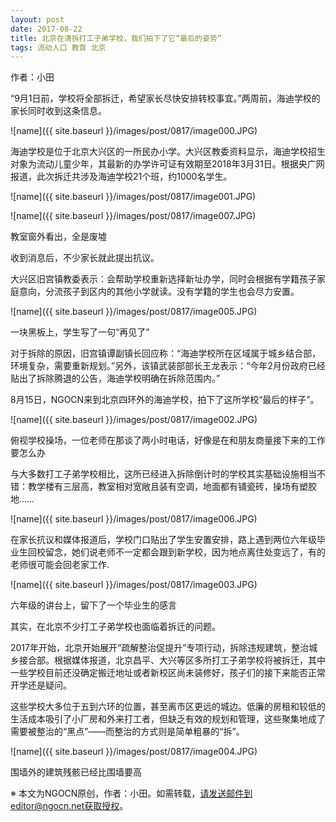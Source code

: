 ```yaml
---
layout: post
date: 2017-08-22
title: 北京在清拆打工子弟学校，我们拍下了它“最后的姿势”
tags: 流动人口 教育 北京
---
```

作者：小田

“9月1日前，学校将全部拆迁，希望家长尽快安排转校事宜。”两周前，海迪学校的家长同时收到这条信息。

![name]({{ site.baseurl }}/images/post/0817/image000.JPG)

<!--more-->

海迪学校是位于北京大兴区的一所民办小学。大兴区教委资料显示，海迪学校招生对象为流动儿童少年，其最新的办学许可证有效期至2018年3月31日。根据央广网报道，此次拆迁共涉及海迪学校21个班，约1000名学生。

![name]({{ site.baseurl }}/images/post/0817/image001.JPG)

![name]({{ site.baseurl }}/images/post/0817/image007.JPG)

教室窗外看出，全是废墟

收到消息后，不少家长就此提出抗议。

大兴区旧宫镇教委表示：会帮助学校重新选择新址办学，同时会根据有学籍孩子家庭意向，分流孩子到区内的其他小学就读。没有学籍的学生也会尽力安置。

![name]({{ site.baseurl }}/images/post/0817/image005.JPG)

一块黑板上，学生写了一句“再见了”

对于拆除的原因，旧宫镇谭副镇长回应称：“海迪学校所在区域属于城乡结合部，环境复杂，需要重新规划。”另外，该镇武装部部长王龙表示：“今年2月份政府已经贴出了拆除腾退的公告，海迪学校明确在拆除范围内。”

8月15日，NGOCN来到北京四环外的海迪学校，拍下了这所学校“最后的样子”。

![name]({{ site.baseurl }}/images/post/0817/image002.JPG)

俯视学校操场，一位老师在那谈了两小时电话，好像是在和朋友商量接下来的工作要怎么办

与大多数打工子弟学校相比，这所已经进入拆除倒计时的学校其实基础设施相当不错：教学楼有三层高，教室相对宽敞且装有空调，地面都有铺瓷砖，操场有塑胶地……

![name]({{ site.baseurl }}/images/post/0817/image006.JPG)

在家长抗议和媒体报道后，学校门口贴出了学生安置安排，路上遇到两位六年级毕业生回校留念，她们说老师不一定都会跟到新学校，因为地点离住处变远了，有的老师很可能会回老家工作.

![name]({{ site.baseurl }}/images/post/0817/image003.JPG)

六年级的讲台上，留下了一个毕业生的感言

其实，在北京不少打工子弟学校也面临着拆迁的问题。

2017年开始，北京开始展开“疏解整治促提升”专项行动，拆除违规建筑，整治城乡接合部。根据媒体报道，北京昌平、大兴等区多所打工子弟学校将被拆迁，其中一些学校目前还没确定搬迁地址或者新校区尚未装修好，孩子们的接下来能否正常开学还是疑问。

这些学校大多位于五到六环的位置，甚至离市区更远的城边。低廉的房租和较低的生活成本吸引了小厂房和外来打工者，但缺乏有效的规划和管理，这些聚集地成了需要被整治的“黑点”——而整治的方式则是简单粗暴的“拆”。

![name]({{ site.baseurl }}/images/post/0817/image004.JPG)

围墙外的建筑残骸已经比围墙要高

※ 本文为NGOCN原创，作者：小田。如需转载，请发送邮件到editor@ngocn.net获取授权。


